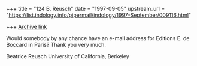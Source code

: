 +++
title = "124 B. Reusch"
date = "1997-09-05"
upstream_url = "https://list.indology.info/pipermail/indology/1997-September/009116.html"

+++
[Archive link](https://list.indology.info/pipermail/indology/1997-September/009116.html)

Would somebody by any chance have an e-mail address for Editions E. de
Boccard in Paris?
Thank you very much.

Beatrice Reusch
University of California, Berkeley







